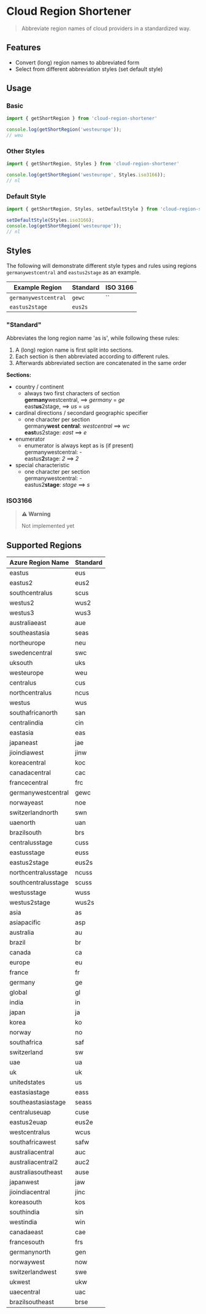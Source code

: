 # Cloud Region Shortener

> Abbreviate region names of cloud providers in a standardized way.

## Features
- Convert (long) region names to abbreviated form
- Select from different abbreviation styles (set default style)

## Usage
### Basic
```typescript
import { getShortRegion } from 'cloud-region-shortener'

console.log(getShortRegion('westeurope'));
// weu
```

### Other Styles
```typescript
import { getShortRegion, Styles } from 'cloud-region-shortener'

console.log(getShortRegion('westeurope', Styles.iso3166));
// nl
```

### Default Style
```typescript
import { getShortRegion, Styles, setDefaultStyle } from 'cloud-region-shortener'

setDefaultStyle(Styles.iso3166);
console.log(getShortRegion('westeurope'));
// nl
```

## Styles
The following will demonstrate different style types and rules using regions `germanywestcentral` and `eastus2stage` as an example.

| Example Region       | Standard | ISO 3166 |
| -------------------- | -------- | -------- |
| `germanywestcentral` | `gewc`   | ``       |
| `eastus2stage`       | `eus2s`  |          |

### "Standard"
Abbreviates the long region name 'as is', while following these rules:  

1. A (long) region name is first split into sections. 
2. Each section is then abbreviated according to different rules. 
3. Afterwards abbreviated section are concatenated in the same order

**Sections:**
- country / continent 
  - always two first characters of section  
    **germany**westcentral, ==> _germany_ = _ge_  
    east**us**2stage, ==> _us_ = _us_
- cardinal directions / secondard geographic specifier 
  - one character per section  
    germany**west** **central**: _westcentral_ ==> _wc_  
    **east**us2stage: _east_ ==> _e_  
- enumerator 
  - enumerator is always kept as is (if present)  
    germanywestcentral: -  
    eastus**2**stage: _2_ ==> _2_  
- special characteristic
  - one character per section  
    germanywestcentral: -  
    eastus2**stage**: _stage_ ==> _s_  


### ISO3166
> **⚠️ Warning**
>
> Not implemented yet

## Supported Regions
| Azure Region Name   | Standard |
| ------------------- | -------- |
| eastus              | eus      |
| eastus2             | eus2     |
| southcentralus      | scus     |
| westus2             | wus2     |
| westus3             | wus3     |
| australiaeast       | aue      |
| southeastasia       | seas     |
| northeurope         | neu      |
| swedencentral       | swc      |
| uksouth             | uks      |
| westeurope          | weu      |
| centralus           | cus      |
| northcentralus      | ncus     |
| westus              | wus      |
| southafricanorth    | san      |
| centralindia        | cin      |
| eastasia            | eas      |
| japaneast           | jae      |
| jioindiawest        | jinw     |
| koreacentral        | koc      |
| canadacentral       | cac      |
| francecentral       | frc      |
| germanywestcentral  | gewc     |
| norwayeast          | noe      |
| switzerlandnorth    | swn      |
| uaenorth            | uan      |
| brazilsouth         | brs      |
| centralusstage      | cuss     |
| eastusstage         | euss     |
| eastus2stage        | eus2s    |
| northcentralusstage | ncuss    |
| southcentralusstage | scuss    |
| westusstage         | wuss     |
| westus2stage        | wus2s    |
| asia                | as       |
| asiapacific         | asp      |
| australia           | au       |
| brazil              | br       |
| canada              | ca       |
| europe              | eu       |
| france              | fr       |
| germany             | ge       |
| global              | gl       |
| india               | in       |
| japan               | ja       |
| korea               | ko       |
| norway              | no       |
| southafrica         | saf      |
| switzerland         | sw       |
| uae                 | ua       |
| uk                  | uk       |
| unitedstates        | us       |
| eastasiastage       | eass     |
| southeastasiastage  | seass    |
| centraluseuap       | cuse     |
| eastus2euap         | eus2e    |
| westcentralus       | wcus     |
| southafricawest     | safw     |
| australiacentral    | auc      |
| australiacentral2   | auc2     |
| australiasoutheast  | ause     |
| japanwest           | jaw      |
| jioindiacentral     | jinc     |
| koreasouth          | kos      |
| southindia          | sin      |
| westindia           | win      |
| canadaeast          | cae      |
| francesouth         | frs      |
| germanynorth        | gen      |
| norwaywest          | now      |
| switzerlandwest     | swe      |
| ukwest              | ukw      |
| uaecentral          | uac      |
| brazilsoutheast     | brse     |
